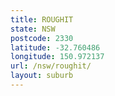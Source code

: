 ```yaml
---
title: ROUGHIT
state: NSW
postcode: 2330
latitude: -32.760486
longitude: 150.972137
url: /nsw/roughit/
layout: suburb
---
```

